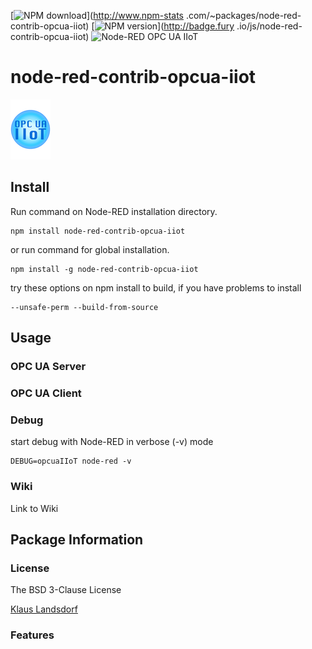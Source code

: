 [![NPM download](https://img.shields.io/npm/dm/node-red-contrib-opcua-iiot.svg)](http://www.npm-stats
.com/~packages/node-red-contrib-opcua-iiot)
[![NPM version](https://badge.fury.io/js/node-red-contrib-opcua-iiot.png)](http://badge.fury
.io/js/node-red-contrib-opcua-iiot)
![Node-RED OPC UA IIoT](http://b.repl.ca/v1/Node--RED-OPC_UA_IIoT-blue.png)

# node-red-contrib-opcua-iiot

[![opcuaiiot64](images/opcua-iiot-logo64.png)](https://www.npmjs.com/package/node-red-contrib-opcua-iiot)

## Install

Run command on Node-RED installation directory.

	npm install node-red-contrib-opcua-iiot

or run command for global installation.

	npm install -g node-red-contrib-opcua-iiot

try these options on npm install to build, if you have problems to install

    --unsafe-perm --build-from-source
    
## Usage

### OPC UA Server

### OPC UA Client

### Debug

start debug with Node-RED in verbose (-v) mode

    DEBUG=opcuaIIoT node-red -v

### Wiki

Link to Wiki

## Package Information

### License

The BSD 3-Clause License

[Klaus Landsdorf][1]

### Features

[1]:http://bianco-royal.de/
